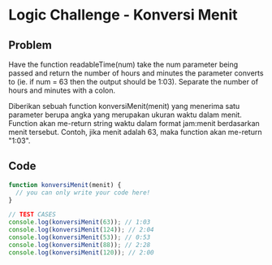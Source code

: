 # Logic Challenge - Konversi Menit

## Problem

Have the function readableTime(num) take the num parameter being passed and return the number of hours and minutes the parameter converts to (ie. if num = 63 then the output should be 1:03). Separate the number of hours and minutes with a colon.

Diberikan sebuah function konversiMenit(menit) yang menerima satu parameter berupa angka yang merupakan ukuran waktu dalam menit. Function akan me-return string waktu dalam format jam:menit berdasarkan menit tersebut. Contoh, jika menit adalah 63, maka function akan me-return "1:03".

## Code

```JavaScript
function konversiMenit(menit) {
  // you can only write your code here!
}

// TEST CASES
console.log(konversiMenit(63)); // 1:03
console.log(konversiMenit(124)); // 2:04
console.log(konversiMenit(53)); // 0:53
console.log(konversiMenit(88)); // 2:28
console.log(konversiMenit(120)); // 2:00
```
